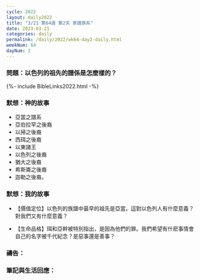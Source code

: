 ```yaml
---
cycle: 2022
layout: daily2022
title: "3/21 第64週 第2天 家譜族系"
date: 2023-03-21
categories: daily
permalink: /daily/2022/wk64-day2-daily.html
weekNum: 64
dayNum: 2
---
```


### 問題：以色列的祖先的譜係是怎麼樣的？
 
{%- include BibleLinks2022.html -%}

### 默想：神的故事 
+ 亞當之譜系  
+ 亞伯拉罕之後裔  
+ 以掃之後裔  
+ 西珥之後裔  
+ 以東諸王  
+ 以色列之後裔  
+ 猶大之後裔  
+ 希斯崙之後裔  
+ 迦勒之後裔。 

### 默想：我的故事
+ 【價值定位】以色列的族譜中最早的祖先是亞當。這對以色列人有什麼意義？對我們又有什麼意義？ 

+ 【生命品格】珥和亞幹被特別指出，是因為他們的罪。我們希望有什麽事情會自己的名字被千代紀念？是惡事還是善事？ 

### 禱告：

### 筆記與生活回應：

